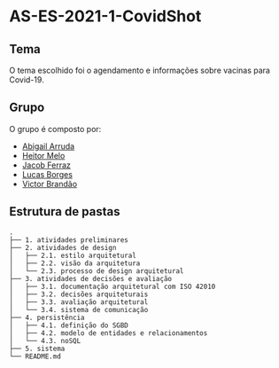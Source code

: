 # AS-ES-2021-1-CovidShot

## Tema

O tema escolhido foi o agendamento e informações sobre vacinas para Covid-19.

## Grupo

O grupo é composto por:

- [Abigail Arruda](https://github.com/abigailarruda)
- [Heitor Melo](https://github.com/heitormelo26)
- [Jacob Ferraz](https://github.com/JacobFerraz)
- [Lucas Borges](https://github.com/luqiborges)
- [Victor Brandão](https://github.com/victormlb06)

## Estrutura de pastas

```
.
├── 1. atividades preliminares
├── 2. atividades de design
│   ├── 2.1. estilo arquitetural
│   ├── 2.2. visão da arquitetura
│   └── 2.3. processo de design arquitetural
├── 3. atividades de decisões e avaliação
│   ├── 3.1. documentação arquitetural com ISO 42010
│   ├── 3.2. decisões arquiteturais
│   ├── 3.3. avaliação arquitetural
│   └── 3.4. sistema de comunicação
├── 4. persistência
│   ├── 4.1. definição do SGBD
│   ├── 4.2. modelo de entidades e relacionamentos
│   └── 4.3. noSQL
├── 5. sistema
└── README.md
```
